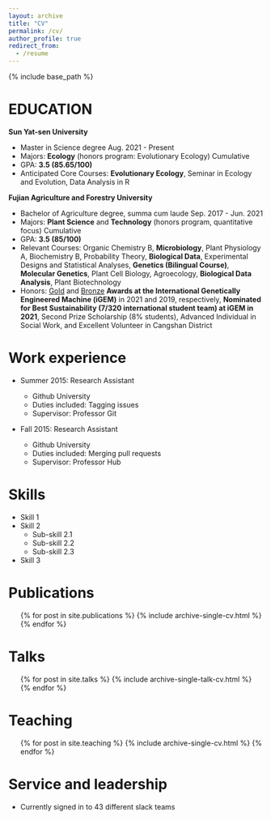 ```yaml
---
layout: archive
title: "CV"
permalink: /cv/
author_profile: true
redirect_from:
  - /resume
---
```


{% include base_path %}

EDUCATION
======

**Sun Yat-sen University**
* Master in Science degree                                                                                                    Aug. 2021 - Present
* Majors: **Ecology** (honors program: Evolutionary Ecology) Cumulative
* GPA: **3.5 (85.65/100)**
* Anticipated Core Courses: **Evolutionary Ecology**, Seminar in Ecology and Evolution, Data Analysis in R

**Fujian Agriculture and Forestry University**								         
* Bachelor of Agriculture degree, summa cum laude					 Sep. 2017 - Jun. 2021 
* Majors: **Plant Science** and **Technology** (honors program, quantitative focus) Cumulative
* GPA: **3.5 (85/100)**
* Relevant Courses: Organic Chemistry B, **Microbiology**, Plant Physiology A, Biochemistry B, Probability 
Theory, **Biological Data**, Experimental Designs and Statistical Analyses, **Genetics 
(Bilingual Course)**, **Molecular Genetics**, Plant Cell Biology, Agroecology, **Biological Data 
Analysis**, Plant Biotechnology
* Honors: [Gold](https://2021.igem.org/Team:CHINA-FAFU) and [Bronze](https://2019.igem.org/Team:FAFU-CHINA)  **Awards at the International Genetically Engineered Machine (iGEM)** in 2021 
and 2019, respectively, **Nominated for Best Sustainability (7/320 international student team) at iGEM in 2021**, Second Prize Scholarship (8% students), Advanced Individual in Social Work, and Excellent Volunteer in Cangshan District


Work experience
======
* Summer 2015: Research Assistant
  * Github University
  * Duties included: Tagging issues
  * Supervisor: Professor Git

* Fall 2015: Research Assistant
  * Github University
  * Duties included: Merging pull requests
  * Supervisor: Professor Hub
  
Skills
======
* Skill 1
* Skill 2
  * Sub-skill 2.1
  * Sub-skill 2.2
  * Sub-skill 2.3
* Skill 3

Publications
======
  <ul>{% for post in site.publications %}
    {% include archive-single-cv.html %}
  {% endfor %}</ul>
  
Talks
======
  <ul>{% for post in site.talks %}
    {% include archive-single-talk-cv.html %}
  {% endfor %}</ul>
  
Teaching
======
  <ul>{% for post in site.teaching %}
    {% include archive-single-cv.html %}
  {% endfor %}</ul>
  
Service and leadership
======
* Currently signed in to 43 different slack teams
